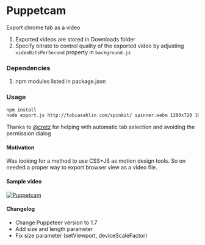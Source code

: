 # Puppetcam

Export chrome tab as a video


1. Exported videos are stored in Downloads folder
2. Specify bitrate to control quality of the exported video by adjusting `videoBitsPerSecond` property in `background.js`


### Dependencies

1. npm modules listed in package.json

### Usage

```sh
npm install
node export.js http://tobiasahlin.com/spinkit/ spinner.webm 1280x720 10s
```


Thanks to [@cretz](https://github.com/cretz) for helping with automatic tab selection and avoiding the permission dialog

#### Motivation

Was looking for a method to use CSS+JS as motion design tools.
So on needed a proper way to export browser view as a video file.

#### Sample video
[![Puppetcam](https://img.youtube.com/vi/f7Vdd0ExWiY/0.jpg)](https://www.youtube.com/watch?v=f7Vdd0ExWiY "Puppetcam")

#### Changelog

- Change Puppeteer version to 1.7
- Add size and length parameter
- Fix size parameter (setViewport, deviceScaleFactor)
